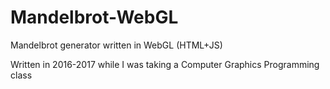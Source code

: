 # Mandelbrot-WebGL
Mandelbrot generator written in WebGL (HTML+JS)

Written in 2016-2017 while I was taking a Computer Graphics Programming class
